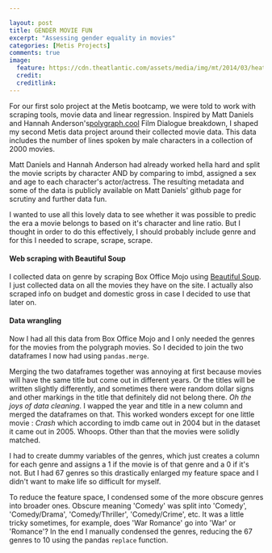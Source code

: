 ```yaml
---

layout: post
title: GENDER MOVIE FUN
excerpt: "Assessing gender equality in movies"
categories: [Metis Projects]
comments: true
image:
  feature: https://cdn.theatlantic.com/assets/media/img/mt/2014/03/heathers1/lead_large.jpg
  credit: 
  creditlink:
---
```



For our first solo project at the Metis bootcamp, we were told to work with scraping tools, movie data and linear regression.
Inspired by Matt Daniels and Hannah Anderson's[polygraph.cool](http://polygraph.cool/movies) Film Dialogue breakdown, I shaped my second Metis data project around their collected movie data. This data includes the number of lines spoken by male characters
in a collection of 2000 movies.

Matt Daniels and Hannah Anderson had already worked hella hard  and split the movie scripts by character AND by comparing to imbd, assigned a sex and age to each character's actor/actress. The resulting metadata and some of the data is publicly available on Matt Daniels' github page for scrutiny and further data fun. 

I wanted to use all this lovely data to see whether it was possible to predic the era a movie belongs to based on it's character and line ratio. But I thought in order to do this effectively, I should probably include genre and for this I needed to scrape, scrape, scrape.

#### Web scraping with Beautiful Soup

I collected data on genre by scraping Box Office Mojo using [Beautiful Soup](https://www.crummy.com/software/BeautifulSoup/). I just collected data on all the movies they have on the site. I actually also scraped info on budget and domestic gross in case I decided to use that later on. 

#### Data wrangling
Now I had all this data from Box Office Mojo and I only needed the genres for the movies from the polygraph movies. So I decided to join the two dataframes I now had using `pandas.merge`.

Merging the two dataframes together was annoying at first because movies will have the same title but come out in different years. Or the titles will be written slightly differently, and sometimes there were random dollar signs and other markings in the title that definitely did not belong there. _Oh the joys of data cleaning_. I wapped the year and title in a new column and merged the dataframes on that. This worked wonders except for one little movie : *Crash* which according to imdb came out in 2004 but in the dataset it came out in 2005. Whoops. Other than that the movies were solidly matched. 

I had to create dummy variables of the genres, which just creates a column for each genre and assigns a 1 if the movie is of that genre and a 0 if it's not. But I had 67 genres so this drastically enlarged my feature space and I didn't want to make life so difficult for myself.

To reduce the feature space, I condensed some of the more obscure genres into broader ones. Obscure meaning 'Comedy' was split into 'Comedy', 'Comedy/Drama', 'Comedy/Thriller', 'Comedy/Crime', etc. It was a little tricky sometimes, for example, does 'War Romance' go into 'War' or 'Romance'? In the end I manually condensed the genres, reducing the 67 genres to 10 using the pandas `replace` function.















